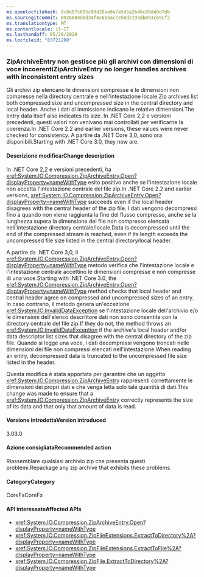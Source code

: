 ```yaml
---
ms.openlocfilehash: 8c8e87c885c99d28aa9a7a5d5a2b48c80d40d7db
ms.sourcegitcommit: 0926684d8d34f4c6b5acce58d2193db093cb9cf2
ms.translationtype: MT
ms.contentlocale: it-IT
ms.lasthandoff: 05/20/2020
ms.locfileid: "83721290"
---
```

### <a name="ziparchiveentry-no-longer-handles-archives-with-inconsistent-entry-sizes"></a><span data-ttu-id="07d4b-101">ZipArchiveEntry non gestisce più gli archivi con dimensioni di voce incoerenti</span><span class="sxs-lookup"><span data-stu-id="07d4b-101">ZipArchiveEntry no longer handles archives with inconsistent entry sizes</span></span>

<span data-ttu-id="07d4b-102">Gli archivi zip elencano le dimensioni compresse e le dimensioni non compresse nella directory centrale e nell'intestazione locale.</span><span class="sxs-lookup"><span data-stu-id="07d4b-102">Zip archives list both compressed size and uncompressed size in the central directory and local header.</span></span>  <span data-ttu-id="07d4b-103">Anche i dati di immissione indicano le relative dimensioni.</span><span class="sxs-lookup"><span data-stu-id="07d4b-103">The entry data itself also indicates its size.</span></span>  <span data-ttu-id="07d4b-104">In .NET Core 2,2 e versioni precedenti, questi valori non venivano mai controllati per verificarne la coerenza.</span><span class="sxs-lookup"><span data-stu-id="07d4b-104">In .NET Core 2.2 and earlier versions, these values were never checked for consistency.</span></span> <span data-ttu-id="07d4b-105">A partire da .NET Core 3,0, sono ora disponibili.</span><span class="sxs-lookup"><span data-stu-id="07d4b-105">Starting with .NET Core 3.0, they now are.</span></span>

#### <a name="change-description"></a><span data-ttu-id="07d4b-106">Descrizione modifica:</span><span class="sxs-lookup"><span data-stu-id="07d4b-106">Change description</span></span>

<span data-ttu-id="07d4b-107">In .NET Core 2,2 e versioni precedenti, ha <xref:System.IO.Compression.ZipArchiveEntry.Open?displayProperty=nameWithType> esito positivo anche se l'intestazione locale non accetta l'intestazione centrale del file zip.</span><span class="sxs-lookup"><span data-stu-id="07d4b-107">In .NET Core 2.2 and earlier versions, <xref:System.IO.Compression.ZipArchiveEntry.Open?displayProperty=nameWithType> succeeds even if the local header disagrees with the central header of the zip file.</span></span> <span data-ttu-id="07d4b-108">I dati vengono decompressi fino a quando non viene raggiunta la fine del flusso compresso, anche se la lunghezza supera la dimensione del file non compresso elencata nell'intestazione directory centrale/locale.</span><span class="sxs-lookup"><span data-stu-id="07d4b-108">Data is decompressed until the end of the compressed stream is reached, even if its length exceeds the uncompressed file size listed in the central directory/local header.</span></span>

<span data-ttu-id="07d4b-109">A partire da .NET Core 3,0, il <xref:System.IO.Compression.ZipArchiveEntry.Open?displayProperty=nameWithType> metodo verifica che l'intestazione locale e l'intestazione centrale accettino le dimensioni compresse e non compresse di una voce.</span><span class="sxs-lookup"><span data-stu-id="07d4b-109">Starting with .NET Core 3.0, the <xref:System.IO.Compression.ZipArchiveEntry.Open?displayProperty=nameWithType> method checks that local header and central header agree on compressed and uncompressed sizes of an entry.</span></span>  <span data-ttu-id="07d4b-110">In caso contrario, il metodo genera un'eccezione <xref:System.IO.InvalidDataException> se l'intestazione locale dell'archivio e/o le dimensioni dell'elenco descrittore dati non sono consentite con la directory centrale del file zip.</span><span class="sxs-lookup"><span data-stu-id="07d4b-110">If they do not, the method throws an <xref:System.IO.InvalidDataException> if the archive's local header and/or data descriptor list sizes that disagree with the central directory of the zip file.</span></span> <span data-ttu-id="07d4b-111">Quando si legge una voce, i dati decompressi vengono troncati nelle dimensioni dei file non compressi elencati nell'intestazione.</span><span class="sxs-lookup"><span data-stu-id="07d4b-111">When reading an entry, decompressed data is truncated to the uncompressed file size listed in the header.</span></span>

<span data-ttu-id="07d4b-112">Questa modifica è stata apportata per garantire che un oggetto <xref:System.IO.Compression.ZipArchiveEntry> rappresenti correttamente le dimensioni dei propri dati e che venga letta solo tale quantità di dati.</span><span class="sxs-lookup"><span data-stu-id="07d4b-112">This change was made to ensure that a <xref:System.IO.Compression.ZipArchiveEntry> correctly represents the size of its data and that only that amount of data is read.</span></span>

#### <a name="version-introduced"></a><span data-ttu-id="07d4b-113">Versione introdotta</span><span class="sxs-lookup"><span data-stu-id="07d4b-113">Version introduced</span></span>

<span data-ttu-id="07d4b-114">3.0</span><span class="sxs-lookup"><span data-stu-id="07d4b-114">3.0</span></span>

#### <a name="recommended-action"></a><span data-ttu-id="07d4b-115">Azione consigliata</span><span class="sxs-lookup"><span data-stu-id="07d4b-115">Recommended action</span></span>

<span data-ttu-id="07d4b-116">Riassemblare qualsiasi archivio zip che presenta questi problemi.</span><span class="sxs-lookup"><span data-stu-id="07d4b-116">Repackage any zip archive that exhibits these problems.</span></span>

#### <a name="category"></a><span data-ttu-id="07d4b-117">Category</span><span class="sxs-lookup"><span data-stu-id="07d4b-117">Category</span></span>

<span data-ttu-id="07d4b-118">CoreFx</span><span class="sxs-lookup"><span data-stu-id="07d4b-118">CoreFx</span></span>

#### <a name="affected-apis"></a><span data-ttu-id="07d4b-119">API interessate</span><span class="sxs-lookup"><span data-stu-id="07d4b-119">Affected APIs</span></span>

- <xref:System.IO.Compression.ZipArchiveEntry.Open?displayProperty=nameWithType>
- <xref:System.IO.Compression.ZipFileExtensions.ExtractToDirectory%2A?displayProperty=nameWithType>
- <xref:System.IO.Compression.ZipFileExtensions.ExtractToFile%2A?displayProperty=nameWithType>
- <xref:System.IO.Compression.ZipFile.ExtractToDirectory%2A?displayProperty=nameWithType>

<!--

#### Affected APIs

`M:System.IO.Compression.ZipArchiveEntry.Open`
`Overload:System.IO.Compression.ZipFileExtensions.ExtractToDirectory%2A`
`Overload:System.IO.Compression.ZipFileExtensions.ExtractToFile%2A`
`Overload:System.IO.Compression.ZipFile.ExtractToDirectory%2A`

-->
